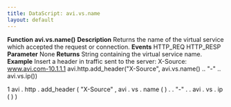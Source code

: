 ```yaml
---
title: DataScript: avi.vs.name
layout: default
---
```

**Function** **avi.vs.name()** **Description** Returns the name of the virtual service which accepted the request or connection. **Events** HTTP_REQ
HTTP_RESP **Parameter** None **Returns** String containing the virtual service name. **Example** Insert a header in traffic sent to the server:
X-Source: www.avi.com-10.1.1.1
avi.http.add_header("X-Source", avi.vs.name() .. "-" .. avi.vs.ip())

1 avi . http . add_header ( "X-Source" ,  avi . vs . name ( )  . .  "-"  . .  avi . vs . ip ( ) )
